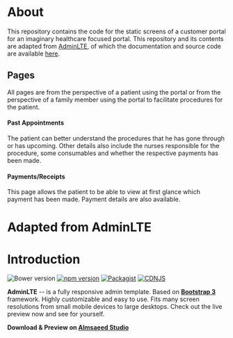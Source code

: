 # About
This repository contains the code for the static screens of a customer portal for an imaginary healthcare focused portal. This repository and its contents are adapted from [AdminLTE]("https://almsaeedstudio.com/themes/AdminLTE/index.html"), of which the documentation and source code are available [here]("https://github.com/almasaeed2010/AdminLTE").

## Pages
All pages are from the perspective of a patient using the portal or from the perspective of a family member using the portal to facilitate procedures for the patient.

#### Past Appointments
The patient can better understand the procedures that he has gone through or has upcoming. Other details also include the nurses responsible for the procedure, some consumables and whether the respective payments has been made.

#### Payments/Receipts
This page allows the patient to be able to view at first glance which payment has been made. Payment details are also available.



Adapted from AdminLTE
===========
Introduction
============

![Bower version](https://img.shields.io/bower/v/adminlte.svg)
[![npm version](https://img.shields.io/npm/v/admin-lte.svg)](https://www.npmjs.com/package/admin-lte)
[![Packagist](https://img.shields.io/packagist/v/almasaeed2010/adminlte.svg)](https://packagist.org/packages/almasaeed2010/adminlte)
[![CDNJS](https://img.shields.io/cdnjs/v/admin-lte.svg)](https://cdnjs.com/libraries/admin-lte)

**AdminLTE** -- is a fully responsive admin template. Based on **[Bootstrap 3](https://github.com/twbs/bootstrap)** framework. Highly customizable and easy to use. Fits many screen resolutions from small mobile devices to large desktops. Check out the live preview now and see for yourself.

**Download & Preview on [Almsaeed Studio](https://almsaeedstudio.com)**
